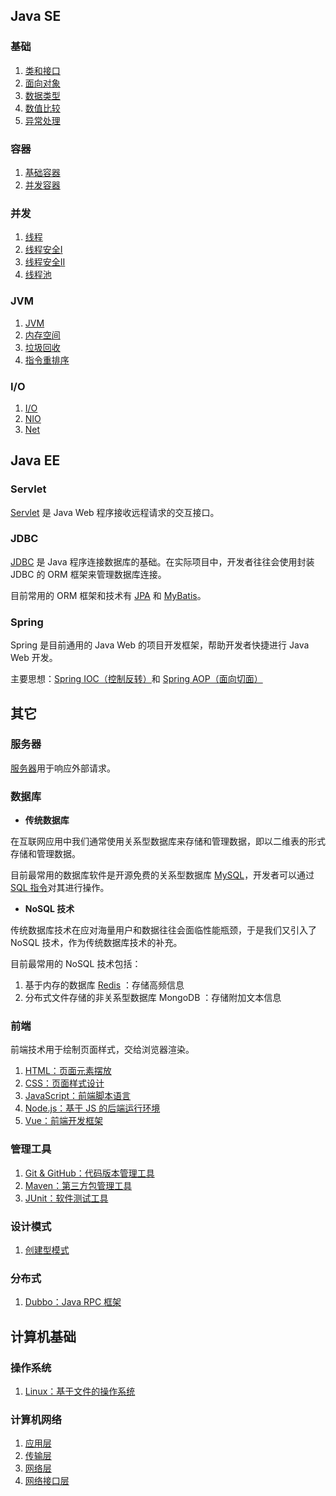 ## Java SE

### 基础

 1. [类和接口](java/基础/类和接口.md)
 2. [面向对象](java/基础/面向对象.md)
 3. [数据类型](java/基础/数据类型.md)
 4. [数值比较](java/基础/数值比较.md)
 5. [异常处理](java/基础/异常处理.md)

### 容器

 1. [基础容器](java/容器/基础容器.md)
 2. [并发容器](java/容器/并发容器.md)

### 并发

 1. [线程](java/并发/线程.md)
 2. [线程安全I](java/并发/线程安全入门.md)
 3. [线程安全II](java/并发/线程安全进阶.md)
 4. [线程池](java/并发/线程池.md)

### JVM

 1. [JVM](java/JVM/JVM介绍.md)
 2. [内存空间](java/JVM/JVM内存空间.md)
 3. [垃圾回收](java/JVM/JVM垃圾回收.md)
 4. [指令重排序](java/JVM/JVM指令重排序.md)


### I/O

 1. [I/O](java/IO/IO.md)
 2. [NIO](java/IO/NIO.md)
 3. [Net](java/IO/net.md)


## Java EE

### Servlet

 [Servlet](javaee/servlet.md) 是 Java Web 程序接收远程请求的交互接口。

### JDBC

 [JDBC](javaee/JDBC.md) 是 Java 程序连接数据库的基础。在实际项目中，开发者往往会使用封装 JDBC 的 ORM 框架来管理数据库连接。

 目前常用的 ORM 框架和技术有 [JPA](javaee/JPA.md) 和 [MyBatis](javaee/MyBatis.md)。

### Spring
 
 Spring 是目前通用的 Java Web 的项目开发框架，帮助开发者快捷进行 Java Web 开发。

 主要思想：[Spring IOC（控制反转）](javaee/Spring/SpringIOC.md)和 [Spring AOP（面向切面）](javaee/Spring/SpringAOP.md)

## 其它

### 服务器

 [服务器](服务器/服务器.md)用于响应外部请求。

### 数据库

 - **传统数据库**

 在互联网应用中我们通常使用关系型数据库来存储和管理数据，即以二维表的形式存储和管理数据。

 目前最常用的数据库软件是开源免费的关系型数据库 [MySQL](数据库/SQL/MySQL.md)，开发者可以通过 [SQL 指令](数据库/SQL/SQL.md)对其进行操作。

 - **NoSQL 技术**

 传统数据库技术在应对海量用户和数据往往会面临性能瓶颈，于是我们又引入了 NoSQL 技术，作为传统数据库技术的补充。
 
 目前最常用的 NoSQL 技术包括：
 
   1. 基于内存的数据库 [Redis](数据库/NoSQL/Redis.md) ：存储高频信息
   2. 分布式文件存储的非关系型数据库 MongoDB ：存储附加文本信息


### 前端

前端技术用于绘制页面样式，交给浏览器渲染。

 1. [HTML：页面元素摆放](前端/html.md)
 2. [CSS：页面样式设计](前端/css.md)
 3. [JavaScript：前端脚本语言](前端/javascript.md)
 4. [Node.js：基于 JS 的后端运行环境](前端/nodejs.md)
 5. [Vue：前端开发框架](前端/vue.md)



### 管理工具

 1. [Git & GitHub：代码版本管理工具](工具/git.md)
 2. [Maven：第三方包管理工具](工具/maven.md)
 3. [JUnit：软件测试工具](工具/junit.md)

### 设计模式

 1. [创建型模式](设计模式/创建型模式.md)

### 分布式

 1. [Dubbo：Java RPC 框架](分布式/Dubbo.md)

## 计算机基础

### 操作系统

 1. [Linux：基于文件的操作系统](工具/linux.md)

### 计算机网络

 1. [应用层](计算机网络/应用层.md)
 2. [传输层](计算机网络/传输层.md)
 3. [网络层](计算机网络/网络层.md)
 4. [网络接口层](计算机网络/网络接口层.md)
